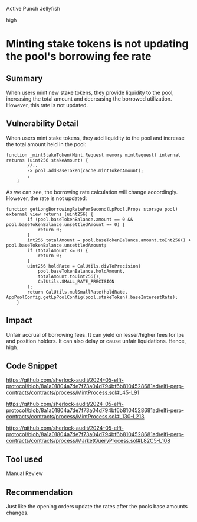 Active Punch Jellyfish

high

# Minting stake tokens is not updating the pool's borrowing fee rate

## Summary
When users mint new stake tokens, they provide liquidity to the pool, increasing the total amount and decreasing the borrowed utilization. However, this rate is not updated.
## Vulnerability Detail
When users mint stake tokens, they add liquidity to the pool and increase the total amount held in the pool:
```solidity
function _mintStakeToken(Mint.Request memory mintRequest) internal returns (uint256 stakeAmount) {
        //..
        -> pool.addBaseToken(cache.mintTokenAmount);
        .
    }
```

As we can see, the borrowing rate calculation will change accordingly. However, the rate is not updated:
```solidity
function getLongBorrowingRatePerSecond(LpPool.Props storage pool) external view returns (uint256) {
        if (pool.baseTokenBalance.amount == 0 && pool.baseTokenBalance.unsettledAmount == 0) {
            return 0;
        }
        int256 totalAmount = pool.baseTokenBalance.amount.toInt256() + pool.baseTokenBalance.unsettledAmount;
        if (totalAmount <= 0) {
            return 0;
        }
        uint256 holdRate = CalUtils.divToPrecision(
            pool.baseTokenBalance.holdAmount,
            totalAmount.toUint256(),
            CalUtils.SMALL_RATE_PRECISION
        );
        return CalUtils.mulSmallRate(holdRate, AppPoolConfig.getLpPoolConfig(pool.stakeToken).baseInterestRate);
    }
```
## Impact
Unfair accrual of borrowing fees. It can yield on lesser/higher fees for lps and position holders. It can also delay or cause unfair liquidations. Hence, high.
## Code Snippet
https://github.com/sherlock-audit/2024-05-elfi-protocol/blob/8a1a01804a7de7f73a04d794bf6b8104528681ad/elfi-perp-contracts/contracts/process/MintProcess.sol#L45-L91

https://github.com/sherlock-audit/2024-05-elfi-protocol/blob/8a1a01804a7de7f73a04d794bf6b8104528681ad/elfi-perp-contracts/contracts/process/MintProcess.sol#L130-L213

https://github.com/sherlock-audit/2024-05-elfi-protocol/blob/8a1a01804a7de7f73a04d794bf6b8104528681ad/elfi-perp-contracts/contracts/process/MarketQueryProcess.sol#L82C5-L108
## Tool used

Manual Review

## Recommendation
Just like the opening orders update the rates after the pools base amounts changes. 